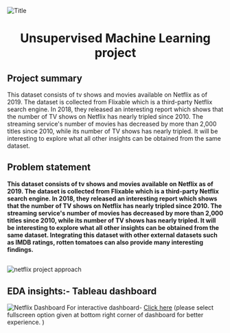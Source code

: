 ![Title](https://user-images.githubusercontent.com/112866030/210846064-c3e544e6-9e35-45f1-8a63-3e3602c3dca5.png)

# <p align=center> Unsupervised Machine Learning project 

## Project summary
This dataset consists of tv shows and movies available on Netflix as of 2019. The dataset is collected from Flixable which is a third-party Netflix search engine. In 2018, they released an interesting report which shows that the number of TV shows on Netflix has nearly tripled since 2010. The streaming service's number of movies has decreased by more than 2,000 titles since 2010, while its number of TV shows has nearly tripled. It will be interesting to explore what all other insights can be obtained from the same dataset.

## Problem statement
**This dataset consists of tv shows and movies available on Netflix as of 2019. The dataset is collected from Flixable which is a third-party Netflix search engine. In 2018, they released an interesting report which shows that the number of TV shows on Netflix has nearly tripled since 2010. The streaming service's number of movies has decreased by more than 2,000 titles since 2010, while its number of TV shows has nearly tripled. It will be interesting to explore what all other insights can be obtained from the same dataset.
Integrating this dataset with other external datasets such as IMDB ratings, rotten tomatoes can also provide many interesting findings.**

## 
![netflix project approach](https://user-images.githubusercontent.com/112866030/210844322-74b9331f-bcf8-4b24-b73a-25f97ae7c507.png)

## EDA insights:- Tableau dashboard
![Netflix Dashboard](https://user-images.githubusercontent.com/112866030/210847918-7b17fbfe-4534-43e6-b253-f9dce1706b78.png)
For interactive dashboard- [Click here](https://public.tableau.com/views/Netflixdasboard_16717379913640/NetflixDashboard?:language=en-US&:display_count=n&:origin=viz_share_link)  (please select fullscreen option given at bottom right corner of dashboard for better experience. )

##
